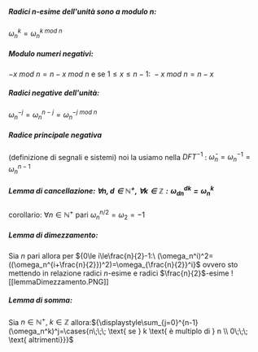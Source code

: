 ##### Radici $n$-esime dell'unità sono a modulo $n$:
${\omega_n^{k}=\omega_n^{k\ mod\ n}}$

##### Modulo numeri negativi:
${-x\ mod \ n= n-x \ mod \ n}$ e se ${1 \le x \le n-1:\ -x\ mod\ n=n-x}$

##### Radici negative dell'unità:
${\omega_n^{-j}=\omega_n^{n-j}=\omega_n^{-j \  mod \  n}}$

##### Radice principale negativa 
(definizione di segnali e sistemi) noi la usiamo nella $DFT^{-1}$ : ${\bar \omega_n=\omega_n^{-1}=\omega_n^{n-1} }$

##### Lemma di cancellazione: ${\forall n, d\in \mathbb{N}^+,\ \forall k \in \mathbb{Z}: \omega_{dn}^{dk}=\omega_n^k}$
corollario: ${\forall n \in \mathbb{N}^+}$ pari ${\omega_n^{n/2}=\omega_2=-1}$

##### Lemma di dimezzamento: 
Sia $n$ pari allora per ${0\le i\le\frac{n}{2}-1:\ (\omega_n^i)^2=((\omega_n^{i+\frac{n}{2}})^2)=\omega_{\frac{n}{2}}^i}$
ovvero sto mettendo in relazione radici $n$-esime e radici $\frac{n}{2}$-esime ![[lemmaDimezzamento.PNG]]

##### Lemma di somma: 
Sia ${n \in \mathbb{N}^+,\  k\in\mathbb{Z}}$ allora:${\displaystyle\sum_{j=0}^{n-1}(\omega_n^k)^j=\cases{n\;\;\;  \text{ se } k \text{ è multiplo di } n  \\ 0\;\;\;  \text{ altrimenti}}}$



